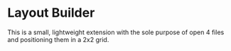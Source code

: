 # Layout Builder

This is a small, lightweight extension with the sole purpose of open 4 files and positioning them in a 2x2 grid.

